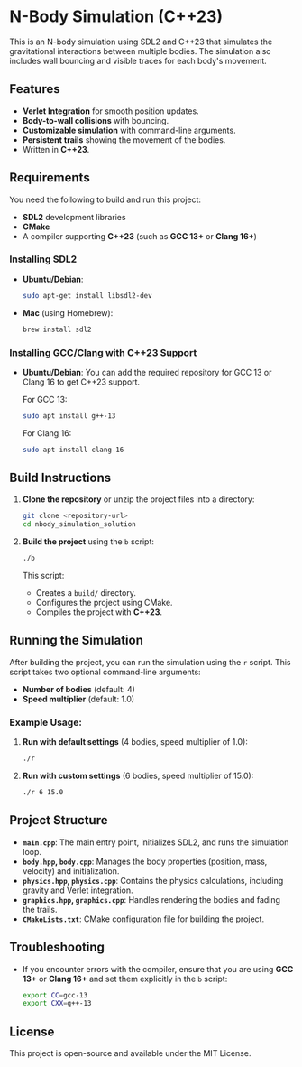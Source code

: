 # N-Body Simulation (C++23)

This is an N-body simulation using SDL2 and C++23 that simulates the gravitational interactions between multiple bodies. The simulation also includes wall bouncing and visible traces for each body's movement.

## Features
- **Verlet Integration** for smooth position updates.
- **Body-to-wall collisions** with bouncing.
- **Customizable simulation** with command-line arguments.
- **Persistent trails** showing the movement of the bodies.
- Written in **C++23**.

## Requirements

You need the following to build and run this project:
- **SDL2** development libraries
- **CMake**
- A compiler supporting **C++23** (such as **GCC 13+** or **Clang 16+**)

### Installing SDL2

- **Ubuntu/Debian**:
  ```bash
  sudo apt-get install libsdl2-dev
  ```

- **Mac** (using Homebrew):
  ```bash
  brew install sdl2
  ```

### Installing GCC/Clang with C++23 Support

- **Ubuntu/Debian**:
  You can add the required repository for GCC 13 or Clang 16 to get C++23 support.

  For GCC 13:
  ```bash
  sudo apt install g++-13
  ```

  For Clang 16:
  ```bash
  sudo apt install clang-16
  ```

## Build Instructions

1. **Clone the repository** or unzip the project files into a directory:
   ```bash
   git clone <repository-url>
   cd nbody_simulation_solution
   ```

2. **Build the project** using the `b` script:
   ```bash
   ./b
   ```

   This script:
   - Creates a `build/` directory.
   - Configures the project using CMake.
   - Compiles the project with **C++23**.

## Running the Simulation

After building the project, you can run the simulation using the `r` script. This script takes two optional command-line arguments:

- **Number of bodies** (default: 4)
- **Speed multiplier** (default: 1.0)

### Example Usage:

1. **Run with default settings** (4 bodies, speed multiplier of 1.0):
   ```bash
   ./r
   ```

2. **Run with custom settings** (6 bodies, speed multiplier of 15.0):
   ```bash
   ./r 6 15.0
   ```

## Project Structure

- **`main.cpp`**: The main entry point, initializes SDL2, and runs the simulation loop.
- **`body.hpp`, `body.cpp`**: Manages the body properties (position, mass, velocity) and initialization.
- **`physics.hpp`, `physics.cpp`**: Contains the physics calculations, including gravity and Verlet integration.
- **`graphics.hpp`, `graphics.cpp`**: Handles rendering the bodies and fading the trails.
- **`CMakeLists.txt`**: CMake configuration file for building the project.

## Troubleshooting

- If you encounter errors with the compiler, ensure that you are using **GCC 13+** or **Clang 16+** and set them explicitly in the `b` script:
  ```bash
  export CC=gcc-13
  export CXX=g++-13
  ```

## License

This project is open-source and available under the MIT License.
